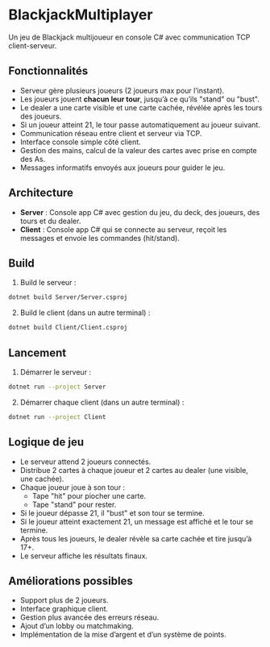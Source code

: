 
# BlackjackMultiplayer

Un jeu de Blackjack multijoueur en console C# avec communication TCP client-serveur.

## Fonctionnalités

- Serveur gère plusieurs joueurs (2 joueurs max pour l’instant).
- Les joueurs jouent **chacun leur tour**, jusqu’à ce qu’ils "stand" ou "bust".
- Le dealer a une carte visible et une carte cachée, révélée après les tours des joueurs.
- Si un joueur atteint 21, le tour passe automatiquement au joueur suivant.
- Communication réseau entre client et serveur via TCP.
- Interface console simple côté client.
- Gestion des mains, calcul de la valeur des cartes avec prise en compte des As.
- Messages informatifs envoyés aux joueurs pour guider le jeu.

## Architecture

- **Server** : Console app C# avec gestion du jeu, du deck, des joueurs, des tours et du dealer.
- **Client** : Console app C# qui se connecte au serveur, reçoit les messages et envoie les commandes (hit/stand).

## Build

1. Build le serveur :  
```bash
dotnet build Server/Server.csproj
```

2. Build le client (dans un autre terminal) :  
```bash
dotnet build Client/Client.csproj
```
## Lancement

1. Démarrer le serveur :  
```bash
dotnet run --project Server
```

2. Démarrer chaque client (dans un autre terminal) :  
```bash
dotnet run --project Client
```

## Logique de jeu

- Le serveur attend 2 joueurs connectés.
- Distribue 2 cartes à chaque joueur et 2 cartes au dealer (une visible, une cachée).
- Chaque joueur joue à son tour :  
  - Tape "hit" pour piocher une carte.  
  - Tape "stand" pour rester.  
- Si le joueur dépasse 21, il "bust" et son tour se termine.  
- Si le joueur atteint exactement 21, un message est affiché et le tour se termine.  
- Après tous les joueurs, le dealer révèle sa carte cachée et tire jusqu’à 17+.  
- Le serveur affiche les résultats finaux.

## Améliorations possibles

- Support plus de 2 joueurs.
- Interface graphique client.
- Gestion plus avancée des erreurs réseau.
- Ajout d’un lobby ou matchmaking.
- Implémentation de la mise d’argent et d’un système de points.

